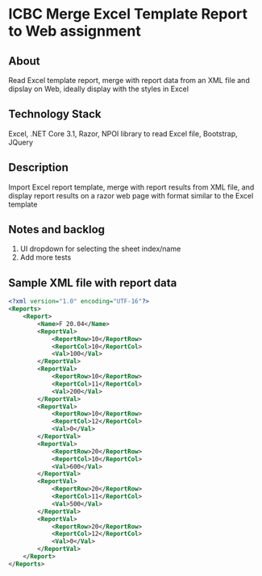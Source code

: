 # ICBC Merge Excel Template Report to Web assignment

## About
Read Excel template report, merge with report data from an XML file and dipslay on Web, ideally display with the styles in Excel

## Technology Stack
Excel, .NET Core 3.1, Razor, NPOI library to read Excel file, Bootstrap, JQuery

## Description
Import Excel report template, merge with report results from XML file, and display report results on a razor web page with format similar to the Excel template

## Notes and backlog
1. UI dropdown for selecting the sheet index/name
2. Add more tests

## Sample XML file with report data
```xml
<?xml version="1.0" encoding="UTF-16"?>
<Reports>
    <Report>
        <Name>F 20.04</Name>
        <ReportVal>
            <ReportRow>10</ReportRow>
            <ReportCol>10</ReportCol>
            <Val>100</Val>
        </ReportVal>
        <ReportVal>
            <ReportRow>10</ReportRow>
            <ReportCol>11</ReportCol>
            <Val>200</Val>
        </ReportVal>
        <ReportVal>
            <ReportRow>10</ReportRow>
            <ReportCol>12</ReportCol>
            <Val>0</Val>
        </ReportVal>
        <ReportVal>
            <ReportRow>20</ReportRow>
            <ReportCol>10</ReportCol>
            <Val>600</Val>
        </ReportVal>
        <ReportVal>
            <ReportRow>20</ReportRow>
            <ReportCol>11</ReportCol>
            <Val>500</Val>
        </ReportVal>
        <ReportVal>
            <ReportRow>20</ReportRow>
            <ReportCol>12</ReportCol>
            <Val>0</Val>
        </ReportVal>
    </Report>
</Reports>
```

